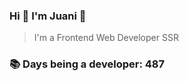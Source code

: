 ### Hi 👋 I&#39;m Juani 🦁

> I&#39;m a Frontend Web Developer SSR

### 📚 Days being a developer: 487
